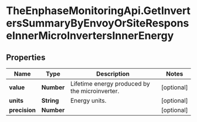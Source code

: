 # TheEnphaseMonitoringApi.GetInvertersSummaryByEnvoyOrSiteResponseInnerMicroInvertersInnerEnergy

## Properties

Name | Type | Description | Notes
------------ | ------------- | ------------- | -------------
**value** | **Number** | Lifetime energy produced by the microinverter. | [optional] 
**units** | **String** | Energy units. | [optional] 
**precision** | **Number** |  | [optional] 


